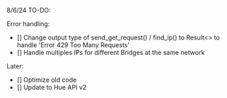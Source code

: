 8/6/24
TO-DO:


Error handling:
- [] Change output type of send_get_request() / find_ip() to Result<> to handle 'Error 429 Too Many Requests'
- [] Handle multiples IPs for different Bridges at the same network

Later:
- [] Optimize old code
- [] Update to Hue API v2
